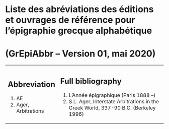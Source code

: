 # Liste des abréviations des éditions et ouvrages de référence pour l’épigraphie grecque alphabétique

# (GrEpiAbbr – Version 01, mai 2020)

<table>
  <tr>
    <td width="20%"><h2>Abbreviation</h2>
    <ol>
      <li>AE</li>
      <li>Ager, Arbitrations</li>
    </ol></td>
    <td width="80%"><h2>Full bibliography</h2>
    <ol>
      <li>L’Année épigraphique (Paris 1888 –)</li>
      <li>S.L. Ager, Interstate Arbitrations in the Greek World, 337-90 B.C. (Berkeley 1996)</li>
    </ol></td>
  </tr>
</table>

